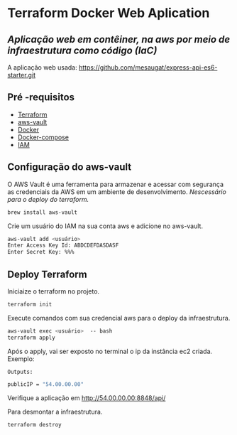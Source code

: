 # Terraform Docker Web Aplication
## _Aplicação web em contêiner, na aws por meio de infraestrutura como código (IaC)_


A aplicação web usada: https://github.com/mesaugat/express-api-es6-starter.git



##  Pré -requisitos

- [ Terraform ](https://learn.hashicorp.com/tutorials/terraform/install-cli)
- [ aws-vault ](https://github.com/99designs/aws-vault.git)
- [ Docker ](https://docs.docker.com/engine/install/ubuntu/)
- [ Docker-compose ](https://docs.docker.com/compose/install/)
- [ IAM ](https://docs.aws.amazon.com/pt_br/IAM/latest/UserGuide/id_users_create.html)

##  Configuração do aws-vault 
O AWS Vault é uma ferramenta para armazenar e acessar com segurança as credenciais da AWS em um ambiente de desenvolvimento.
_Nescessário para o deploy do terraform._

```sh
brew install aws-vault
```
Crie um usuário do IAM na sua conta aws e adicione no aws-vault.
```sh
aws-vault add <usuário>
Enter Access Key Id: ABDCDEFDASDASF
Enter Secret Key: %%%
```
##  Deploy Terraform 
Iniciaize o terraform no projeto.
```sh
terraform init
```
Execute comandos com sua credencial aws para o deploy da infraestrutura.
```sh
aws-vault exec <usuário>  -- bash
terraform apply
```
Após o apply, vai ser exposto no terminal o ip da instância ec2 criada.
Exemplo:
```sh
Outputs:

publicIP = "54.00.00.00"
```
Verifique a aplicação em http://54.00.00.00:8848/api/

Para desmontar a infraestrutura.
```sh
terraform destroy
```
